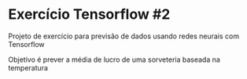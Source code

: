 # Exercício Tensorflow #2
Projeto de exercício para previsão de dados usando redes neurais com Tensorflow

Objetivo é prever a média de lucro de uma sorveteria baseada na temperatura
